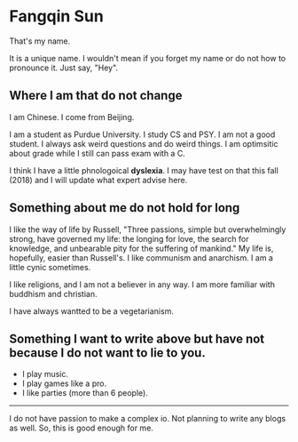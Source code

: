 # Fangqin Sun

That's my name. 

It is a unique name. I wouldn't mean if you forget my name or do not how to pronounce it. Just say, "Hey".  

## Where I am that do not change

I am Chinese. I come from Beijing.

I am a student as Purdue University. I study CS and PSY. I am not a good student. I always ask weird questions and do weird things. I am optimsitic about grade while I still can pass exam with a C. 

I think I have a little phnologoical **dyslexia**. I may have test on that this fall (2018) and I will update what expert advise here.

## Something about me do not hold for long

I like the way of life by Russell, "Three passions, simple but overwhelmingly strong, have governed my life: the longing for love, the search for knowledge, and unbearable pity for the suffering of mankind." My life is, hopefully, easier than Russell's. I like communism and anarchism. I am a little cynic sometimes. 

I like religions, and I am not a believer in any way. I am more familiar with buddhism and christian.

I have always wantted to be a vegetarianism. 

## Something I want to write above but have not because I do not want to lie to you. 

+ I play music. 
+ I play games like a pro.
+ I like parties (more than 6 people).

--------
I do not have passion to make a complex io. Not planning to write any blogs as well. So, this is good enough for me.
